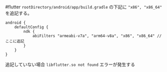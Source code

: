 #flutter 
`rootDirectory/android/app/build.gradle`
の下記に `"x86", "x86_64"` を追記する。
```
android {
	defaultConfig {
		ndk {
			abiFilters "armeabi-v7a", "arm64-v8a", "x86", "x86_64" // ここに追記
		}
	}
}
```


追記していない場合 `libflutter.so not found` エラーが発生する